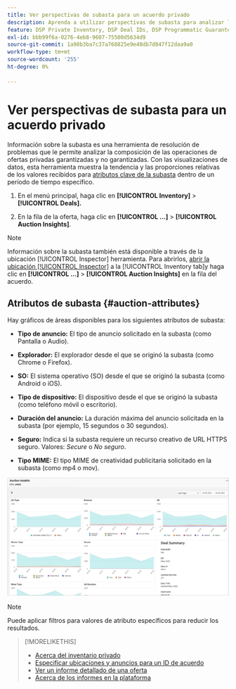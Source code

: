 ```yaml
---
title: Ver perspectivas de subasta para un acuerdo privado
description: Aprenda a utilizar perspectivas de subasta para analizar la composición de la oferta de una oferta privada.
feature: DSP Private Inventory, DSP Deal IDs, DSP Programmatic Guaranteed Deals
exl-id: bbb99f6a-0276-4eb8-9607-75500d5634d9
source-git-commit: 1a98b3ba7c37a768825e9e48db7d847f12daa9a0
workflow-type: tm+mt
source-wordcount: '255'
ht-degree: 0%

---
```


# Ver perspectivas de subasta para un acuerdo privado

Información sobre la subasta es una herramienta de resolución de problemas que le permite analizar la composición de las operaciones de ofertas privadas garantizadas y no garantizadas. Con las visualizaciones de datos, esta herramienta muestra la tendencia y las proporciones relativas de los valores recibidos para [atributos clave de la subasta](#auction-attributes) dentro de un período de tiempo específico.

1. En el menú principal, haga clic en **[!UICONTROL Inventory]** > **[!UICONTROL Deals].**

1. En la fila de la oferta, haga clic en  **[!UICONTROL ...]** > **[!UICONTROL Auction Insights]**.

>[!NOTE]
>
>Información sobre la subasta también está disponible a través de la ubicación [!UICONTROL Inspector] herramienta. Para abrirlos, [abrir la ubicación [!UICONTROL Inspector]](/help/dsp/campaign-management/reports/placement-details-view.md) a la [!UICONTROL Inventory tab]y haga clic en **[!UICONTROL ...]** > **[!UICONTROL Auction Insights]** en la fila del acuerdo.

## Atributos de subasta {#auction-attributes}

Hay gráficos de áreas disponibles para los siguientes atributos de subasta:

* **Tipo de anuncio:** El tipo de anuncio solicitado en la subasta (como Pantalla o Audio).

* **Explorador:** El explorador desde el que se originó la subasta (como Chrome o Firefox).

* **SO:** El sistema operativo (SO) desde el que se originó la subasta (como Android o iOS).

* **Tipo de dispositivo:** El dispositivo desde el que se originó la subasta (como teléfono móvil o escritorio).

* **Duración del anuncio:** La duración máxima del anuncio solicitada en la subasta (por ejemplo, 15 segundos o 30 segundos).

* **Seguro:** Indica si la subasta requiere un recurso creativo de URL HTTPS seguro. Valores: <i>Secure</i> o <i>No seguro</i>.

* **Tipo MIME:** El tipo MIME de creatividad publicitaria solicitado en la subasta (como mp4 o mov).

![perspectivas de subasta](/help/dsp/assets/auction-insights.png)

>[!NOTE]
>
>Puede aplicar filtros para valores de atributo específicos para reducir los resultados.

>[!MORELIKETHIS]
>
>* [Acerca del inventario privado](private-inventory-about.md)
>* [Especificar ubicaciones y anuncios para un ID de acuerdo](deal-id-attach-placements.md)
>* [Ver un informe detallado de una oferta](deal-view-report.md)
>* [Acerca de los informes en la plataforma](/help/dsp/campaign-management/reports/campaign-reports-about.md)

